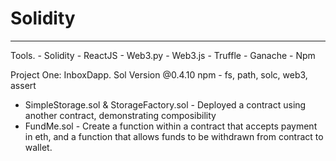 # Solidity

<hr/>
Tools.
- Solidity
- ReactJS
- Web3.py
- Web3.js
- Truffle
- Ganache
- Npm
<p>
Project One: InboxDapp. 
Sol Version @0.4.10
npm - fs, path, solc, web3, assert
</p>
<ul>
<li>SimpleStorage.sol & StorageFactory.sol - Deployed a contract using another contract, demonstrating composibility</li>
<li>FundMe.sol - Create a function within a contract that accepts payment in eth, and a function that allows funds to be withdrawn from contract to wallet.</li>
</ul>
